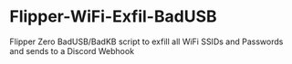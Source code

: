 # Flipper-WiFi-Exfil-BadUSB
Flipper Zero BadUSB/BadKB script to exfill all WiFi SSIDs and Passwords and sends to a Discord Webhook

